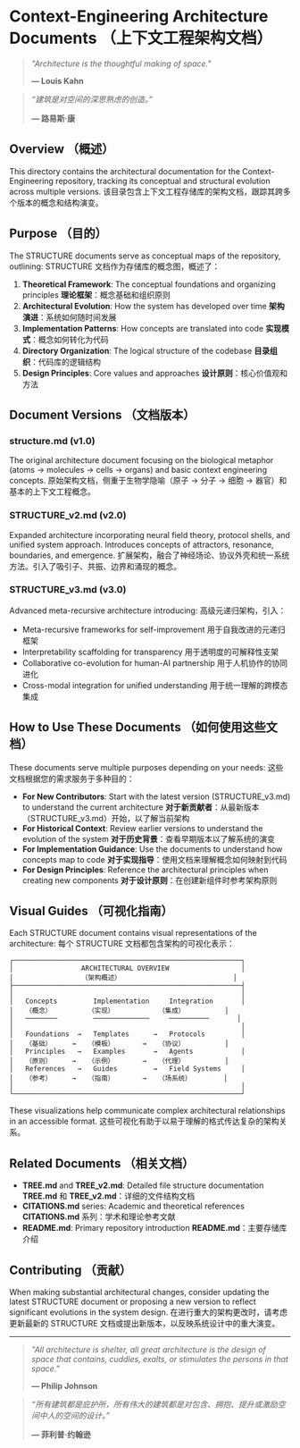 # Context-Engineering Architecture Documents （上下文工程架构文档）

> *"Architecture is the thoughtful making of space."*
>
>
> **— Louis Kahn**

> *“建筑是对空间的深思熟虑的创造。”*
>
>
> **— 路易斯·康**

## Overview （概述）

This directory contains the architectural documentation for the Context-Engineering repository, tracking its conceptual and structural evolution across multiple versions.
该目录包含上下文工程存储库的架构文档，跟踪其跨多个版本的概念和结构演变。

## Purpose （目的）

The STRUCTURE documents serve as conceptual maps of the repository, outlining:
STRUCTURE 文档作为存储库的概念图，概述了：

1. **Theoretical Framework**: The conceptual foundations and organizing principles
   **理论框架**：概念基础和组织原则
2. **Architectural Evolution**: How the system has developed over time
   **架构演进**：系统如何随时间发展
3. **Implementation Patterns**: How concepts are translated into code
   **实现模式**：概念如何转化为代码
4. **Directory Organization**: The logical structure of the codebase
   **目录组织**：代码库的逻辑结构
5. **Design Principles**: Core values and approaches
   **设计原则**：核心价值观和方法

## Document Versions （文档版本）

### structure.md (v1.0)
The original architecture document focusing on the biological metaphor (atoms → molecules → cells → organs) and basic context engineering concepts.
原始架构文档，侧重于生物学隐喻（原子 → 分子 → 细胞 → 器官）和基本的上下文工程概念。

### STRUCTURE_v2.md (v2.0)
Expanded architecture incorporating neural field theory, protocol shells, and unified system approach. Introduces concepts of attractors, resonance, boundaries, and emergence.
扩展架构，融合了神经场论、协议外壳和统一系统方法。引入了吸引子、共振、边界和涌现的概念。

### STRUCTURE_v3.md (v3.0)
Advanced meta-recursive architecture introducing:
高级元递归架构，引入：
- Meta-recursive frameworks for self-improvement
  用于自我改进的元递归框架
- Interpretability scaffolding for transparency
  用于透明度的可解释性支架
- Collaborative co-evolution for human-AI partnership
  用于人机协作的协同进化
- Cross-modal integration for unified understanding
  用于统一理解的跨模态集成

## How to Use These Documents （如何使用这些文档）

These documents serve multiple purposes depending on your needs:
这些文档根据您的需求服务于多种目的：

- **For New Contributors**: Start with the latest version (STRUCTURE_v3.md) to understand the current architecture
  **对于新贡献者**：从最新版本（STRUCTURE_v3.md）开始，以了解当前架构
- **For Historical Context**: Review earlier versions to understand the evolution of the system
  **对于历史背景**：查看早期版本以了解系统的演变
- **For Implementation Guidance**: Use the documents to understand how concepts map to code
  **对于实现指导**：使用文档来理解概念如何映射到代码
- **For Design Principles**: Reference the architectural principles when creating new components
  **对于设计原则**：在创建新组件时参考架构原则

## Visual Guides （可视化指南）

Each STRUCTURE document contains visual representations of the architecture:
每个 STRUCTURE 文档都包含架构的可视化表示：

```
┌─────────────────────────────────────────────────────────┐
│                 ARCHITECTURAL OVERVIEW                  │
│                 （架构概述）                            │
├─────────────────────────────────────────────────────────┤
│                                                         │
│   Concepts         Implementation     Integration       │
│   （概念）         （实现）           （集成）          │
│   ────────         ──────────────     ──────────       │
│                                                         │
│   Foundations  →   Templates      →   Protocols         │
│   （基础）     →   （模板）       →   （协议）          │
│   Principles   →   Examples       →   Agents            │
│   （原则）     →   （示例）       →   （代理）          │
│   References   →   Guides         →   Field Systems     │
│   （参考）     →   （指南）       →   （场系统）        │
│                                                         │
└─────────────────────────────────────────────────────────┘
```

These visualizations help communicate complex architectural relationships in an accessible format.
这些可视化有助于以易于理解的格式传达复杂的架构关系。

## Related Documents （相关文档）

- **TREE.md** and **TREE_v2.md**: Detailed file structure documentation
  **TREE.md** 和 **TREE_v2.md**：详细的文件结构文档
- **CITATIONS.md** series: Academic and theoretical references
  **CITATIONS.md** 系列：学术和理论参考文献
- **README.md**: Primary repository introduction
  **README.md**：主要存储库介绍

## Contributing （贡献）

When making substantial architectural changes, consider updating the latest STRUCTURE document or proposing a new version to reflect significant evolutions in the system design.
在进行重大的架构更改时，请考虑更新最新的 STRUCTURE 文档或提出新版本，以反映系统设计中的重大演变。

---

> *"All architecture is shelter, all great architecture is the design of space that contains, cuddles, exalts, or stimulates the persons in that space."*
>
>
> **— Philip Johnson**

> *“所有建筑都是庇护所，所有伟大的建筑都是对包含、拥抱、提升或激励空间中人的空间的设计。”*
>
>
> **— 菲利普·约翰逊**
